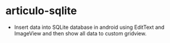 # articulo-sqlite
- Insert data into SQLite database in android using EditText and ImageView and then show all data to custom gridview.


